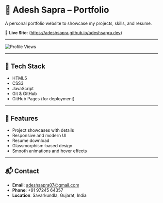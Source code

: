 # 💼 Adesh Sapra – Portfolio

A personal portfolio website to showcase my projects, skills, and resume.

🔗 **Live Site**: (https://adeshsapra.github.io/adeshsapra.dev)

---

![Profile Views](https://komarev.com/ghpvc/?username=adeshsapra&color=blue)

---

## 🚀 Tech Stack

- HTML5  
- CSS3  
- JavaScript  
- Git & GitHub  
- GitHub Pages (for deployment)

---

## 📁 Features

- Project showcases with details  
- Responsive and modern UI  
- Resume download  
- Glassmorphism-based design  
- Smooth animations and hover effects  

---

## 📬 Contact

- **Email**: [adeshsapra07@gmail.com](mailto:adeshsapra07@gmail.com)  
- **Phone**: +91 97245 64357  
- **Location**: Savarkundla, Gujarat, India
